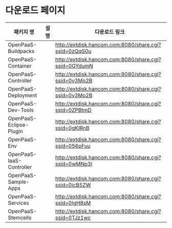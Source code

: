 # 다운로드 페이지

|패키지 명|설명 |다운로드 링크|
|---------|-------|--------------|
|OpenPaaS-Buildpacks| |http://extdisk.hancom.com:8080/share.cgi?ssid=0zQqS0u |
|OpenPaaS-Container| |http://extdisk.hancom.com:8080/share.cgi?ssid=0GYdumN |
|OpenPaaS-Controller| |http://extdisk.hancom.com:8080/share.cgi?ssid=0v3Mo2B |
|OpenPaaS-Deployment| |http://extdisk.hancom.com:8080/share.cgi?ssid=0v3Mo2B |
|OpenPaaS-Dev-Tools| |http://extdisk.hancom.com:8080/share.cgi?ssid=0ZPBtmD |
|OpenPaaS-Eclipse-Plugin| |http://extdisk.hancom.com:8080/share.cgi?ssid=0gKIRnB |
|OpenPaaS-Env| |http://extdisk.hancom.com:8080/share.cgi?ssid=056pFuu |
|OpenPaaS-IaaS-Controller| |http://extdisk.hancom.com:8080/share.cgi?ssid=0wMNp3l |
|OpenPaaS-Sample-Apps| |http://extdisk.hancom.com:8080/share.cgi?ssid=0icB5ZW |
|OpenPaaS-Services| |http://extdisk.hancom.com:8080/share.cgi?ssid=0IgH8sM |
|OpenPaaS-Stemcells| |http://extdisk.hancom.com:8080/share.cgi?ssid=0TJz1wc |
